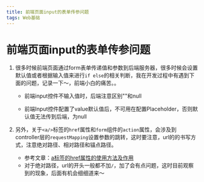 ```yaml
---
title: 前端页面input的表单传参问题
tags: Web基础
---
```


# 前端页面input的表单传参问题

1. 很多时候前端页面通过form表单传递值和参数到后端服务器，很多时候会设置默认值或者根据输入值来进行`if else`的相关判断，我在开发过程中有遇到下面的问题，记录一下～，前端小白的痛苦。。

   - 前端input控件不输入值时，后端注意区别""和null

   - 前端Input控件配置了value默认值后，不可用在配置Placeholder，否则默认值无法传到后端，为null

2. 另外，关于`<a/>`标签的`href`属性和`form`组件的`action`属性，会涉及到controller层的`requestMapping`设置参数的跳转，这时要注意，url的的书写方式，注意绝对路径、相对路径和锚点路径。

   - 参考文章：[a标签的href属性的使用方法及作用](https://liudaima.com/a/242.html)
   - 对于绝对路径，url的开头一般都不加`/`，加了会有点问题，这时目前观察到的现象，后面有机会细细道来～

